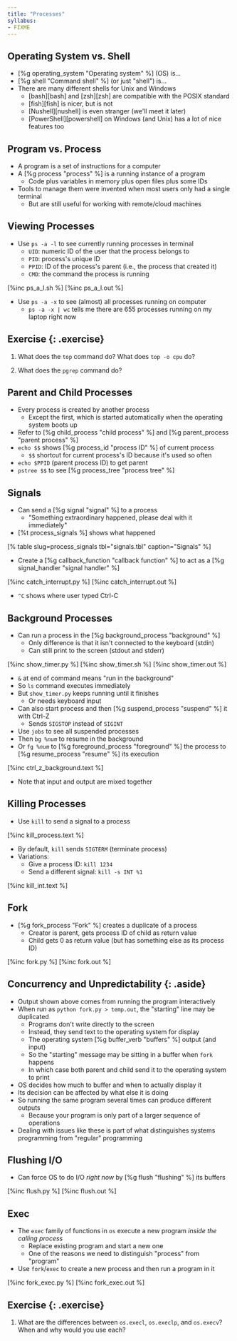 ```yaml
---
title: "Processes"
syllabus:
- FIXME
---
```


## Operating System vs. Shell

-   [%g operating_system "Operating system" %] (OS) is…
-   [%g shell "Command shell" %] (or just "shell") is…
-   There are many different shells for Unix and Windows
    -   [bash][bash] and [zsh][zsh] are compatible with the POSIX standard
    -   [fish][fish] is nicer, but is not
    -   [Nushell][nushell] is even stranger (we'll meet it later)
    -   [PowerShell][powershell] on Windows (and Unix) has a lot of nice features too

## Program vs. Process

-   A program is a set of instructions for a computer
-   A [%g process "process" %] is a running instance of a program
    -   Code plus variables in memory plus open files plus some IDs
-   Tools to manage them were invented when most users only had a single terminal
    -   But are still useful for working with remote/cloud machines

## Viewing Processes

-   Use `ps -a -l` to see currently running processes in terminal
    -   `UID`: numeric ID of the user that the process belongs to
    -   `PID`: process's unique ID
    -   `PPID`: ID of the process's parent (i.e., the process that created it)
    -   `CMD`: the command the process is running

[%inc ps_a_l.sh %]
[%inc ps_a_l.out %]

-   Use `ps -a -x` to see (almost) all processes running on computer
    -   `ps -a -x | wc` tells me there are 655 processes running on my laptop right now

## Exercise {: .exercise}

1.  What does the `top` command do?
    What does `top -o cpu` do?

1.  What does the `pgrep` command do?

## Parent and Child Processes

-   Every process is created by another process
    -   Except the first, which is started automatically when the operating system boots up
-   Refer to [%g child_process "child process" %] and [%g parent_process "parent process" %]
-   `echo $$` shows [%g process_id "process ID" %] of current process
    -   `$$` shortcut for current process's ID because it's used so often
-   `echo $PPID` (parent process ID) to get parent
-   `pstree $$` to see [%g process_tree "process tree" %]

## Signals

-   Can send a [%g signal "signal" %] to a process
    -   "Something extraordinary happened, please deal with it immediately"
-   [%t process_signals %] shows what happened

[% table slug=process_signals tbl="signals.tbl" caption="Signals" %]

-   Create a [%g callback_function "callback function" %]
    to act as a [%g signal_handler "signal handler" %]

[%inc catch_interrupt.py %]
[%inc catch_interrupt.out %]

-   `^C` shows where user typed Ctrl-C

## Background Processes

-   Can run a process in the [%g background_process "background" %]
    -   Only difference is that it isn't connected to the keyboard (stdin)
    -   Can still print to the screen (stdout and stderr)

[%inc show_timer.py %]
[%inc show_timer.sh %]
[%inc show_timer.out %]

-   `&` at end of command means "run in the background"
-   So `ls` command executes immediately
-   But `show_timer.py` keeps running until it finishes
    -   Or needs keyboard input
-   Can also start process and then [%g suspend_process "suspend" %] it with Ctrl-Z
    -   Sends `SIGSTOP` instead of `SIGINT`
-   Use `jobs` to see all suspended processes
-   Then <code>bg %<em>num</em></code> to resume in the background
-   Or <code>fg %<em>num</em></code> to [%g foreground_process "foreground" %] the process
    to [%g resume_process "resume" %] its execution

[%inc ctrl_z_background.text %]

-   Note that input and output are mixed together

## Killing Processes

-   Use `kill` to send a signal to a process

[%inc kill_process.text %]

-   By default, `kill` sends `SIGTERM` (terminate process)
-   Variations:
    -   Give a process ID: `kill 1234`
    -   Send a different signal: `kill -s INT %1`

[%inc kill_int.text %]

## Fork

-   [%g fork_process "Fork" %] creates a duplicate of a process
    -   Creator is parent, gets process ID of child as return value
    -   Child gets 0 as return value (but has something else as its process ID)

[%inc fork.py %]
[%inc fork.out %]

## Concurrency and Unpredictability {: .aside}

-   Output shown above comes from running the program interactively
-   When run as `python fork.py > temp.out`, the "starting" line may be duplicated
    -   Programs don't write directly to the screen
    -   Instead, they send text to the operating system for display
    -   The operating system [%g buffer_verb "buffers" %] output (and input)
    -   So the "starting" message may be sitting in a buffer when `fork` happens
    -   In which case both parent and child send it to the operating system to print
-   OS decides how much to buffer and when to actually display it
-   Its decision can be affected by what else it is doing
-   So running the same program several times can produce different outputs
    -   Because your program is only part of a larger sequence of operations
-   Dealing with issues like these is
    part of what distinguishes systems programming from "regular" programming

## Flushing I/O

-   Can force OS to do I/O *right now* by [%g flush "flushing" %] its buffers

[%inc flush.py %]
[%inc flush.out %]

## Exec

-   The `exec` family of functions in `os` execute a new program
    *inside the calling process*
    -   Replace existing program and start a new one
    -   One of the reasons we need to distinguish "process" from "program"
-   Use `fork`/`exec` to create a new process and then run a program in it

[%inc fork_exec.py %]
[%inc fork_exec.out %]

## Exercise {: .exercise}

1.  What are the differences between `os.execl`, `os.execlp`, and `os.execv`?
    When and why would you use each?

